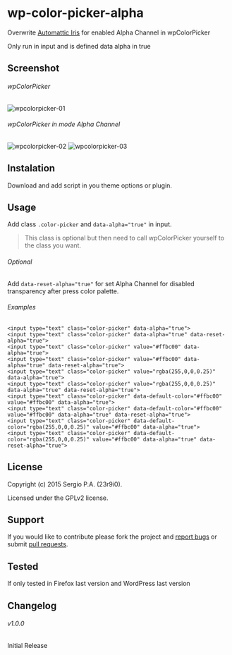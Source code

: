 # wp-color-picker-alpha
Overwrite [Automattic Iris][1] for enabled Alpha Channel in wpColorPicker

Only run in input and is defined data alpha in true

## Screenshot
###### wpColorPicker

![wpcolorpicker-01](https://cloud.githubusercontent.com/assets/747817/5768333/12c1779e-9d10-11e4-94ad-055a063f571c.png)

###### wpColorPicker in mode Alpha Channel

![wpcolorpicker-02](https://cloud.githubusercontent.com/assets/747817/5768335/17eae354-9d10-11e4-95cf-14868124309c.png)
![wpcolorpicker-03](https://cloud.githubusercontent.com/assets/747817/5768336/1b6ff956-9d10-11e4-80e1-7bcf3fde8ea8.png)

## Instalation
Download and add script in you theme options or plugin.

## Usage
Add class `.color-picker` and `data-alpha="true"` in input.

> This class is optional but then need to call wpColorPicker yourself to the class you want.

###### Optional
Add `data-reset-alpha="true"` for set Alpha Channel for disabled transparency after press color palette.

###### Examples
```
<input type="text" class="color-picker" data-alpha="true">
<input type="text" class="color-picker" data-alpha="true" data-reset-alpha="true">
<input type="text" class="color-picker" value="#ffbc00" data-alpha="true">
<input type="text" class="color-picker" value="#ffbc00" data-alpha="true" data-reset-alpha="true">
<input type="text" class="color-picker" value="rgba(255,0,0,0.25)" data-alpha="true">
<input type="text" class="color-picker" value="rgba(255,0,0,0.25)" data-alpha="true" data-reset-alpha="true">
<input type="text" class="color-picker" data-default-color="#ffbc00" value="#ffbc00" data-alpha="true">
<input type="text" class="color-picker" data-default-color="#ffbc00" value="#ffbc00" data-alpha="true" data-reset-alpha="true">
<input type="text" class="color-picker" data-default-color="rgba(255,0,0,0.25)" value="#ffbc00" data-alpha="true">
<input type="text" class="color-picker" data-default-color="rgba(255,0,0,0.25)" value="#ffbc00" data-alpha="true" data-reset-alpha="true">
```

## License
Copyright (c) 2015 Sergio P.A. (23r9i0).

Licensed under the GPLv2 license.

## Support
If you would like to contribute please fork the project and [report bugs][2] or submit [pull requests][3].

## Tested
If only tested in Firefox last version and WordPress last version

## Changelog
###### v1.0.0
Initial Release


[1]: http://automattic.github.io/Iris/
[2]: https://github.com/23r9i0/wp-color-picker-alpha/issues
[3]: https://github.com/23r9i0/wp-color-picker-alpha/pulls

